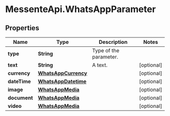 # MessenteApi.WhatsAppParameter

## Properties
Name | Type | Description | Notes
------------ | ------------- | ------------- | -------------
**type** | **String** | Type of the parameter. | 
**text** | **String** | A text. | [optional] 
**currency** | [**WhatsAppCurrency**](WhatsAppCurrency.md) |  | [optional] 
**dateTime** | [**WhatsAppDatetime**](WhatsAppDatetime.md) |  | [optional] 
**image** | [**WhatsAppMedia**](WhatsAppMedia.md) |  | [optional] 
**document** | [**WhatsAppMedia**](WhatsAppMedia.md) |  | [optional] 
**video** | [**WhatsAppMedia**](WhatsAppMedia.md) |  | [optional] 


